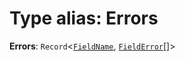 # Type alias: Errors

**Errors**: `Record`<[`FieldName`](/en/auto-docs/editor/types/FieldName.md), [`FieldError`](/en/auto-docs/editor/types/FieldError.md)\[]>
